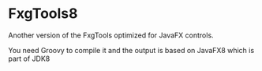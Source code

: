 FxgTools8
=========

Another version of the FxgTools optimized for JavaFX controls.

You need Groovy to compile it and the output is based on JavaFX8 which is part of JDK8
